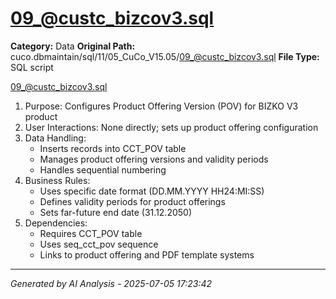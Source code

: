 # 09_@custc_bizcov3.sql

**Category:** Data
**Original Path:** cuco.dbmaintain/sql/11/05_CuCo_V15.05/09_@custc_bizcov3.sql
**File Type:** SQL script

09_@custc_bizcov3.sql
1. Purpose: Configures Product Offering Version (POV) for BIZKO V3 product
2. User Interactions: None directly; sets up product offering configuration
3. Data Handling:
   - Inserts records into CCT_POV table
   - Manages product offering versions and validity periods
   - Handles sequential numbering
4. Business Rules:
   - Uses specific date format (DD.MM.YYYY HH24:MI:SS)
   - Defines validity periods for product offerings
   - Sets far-future end date (31.12.2050)
5. Dependencies:
   - Requires CCT_POV table
   - Uses seq_cct_pov sequence
   - Links to product offering and PDF template systems

---
*Generated by AI Analysis - 2025-07-05 17:23:42*
